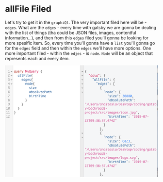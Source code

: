 # **allFile** Filed

Let's try to get it in the `graphiQl`. The very important filed here will be  -  `edges`. What are the `edges` - every time with gatsby we are gonna be dealing with the list of things (tha could be JSON files, images, contentful information...), and then from this `edges` filed you'll gonna be looking for more spesific item. So, every time you'll gonna have a `list` you'll gonna go for the `edges` field and then within the `edges` we'll have more options. 
One more important filed - within the `edjes` - is `node`. `Node` will be an object that represents each and every item. 

![allFile-field](./allFile-field.png)

